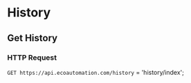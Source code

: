 # History
## Get History
### HTTP Request

`GET https://api.ecoautomation.com/history`
= 'history/index';


